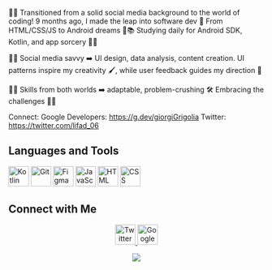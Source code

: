 📱✨ Transitioned from a solid social media background to the world of coding! 9 months ago, I made the leap into software dev 🚀 From HTML/CSS/JS to Android dreams 🤖📚 Studying daily for Android SDK, Kotlin, and app sorcery 🎩✨

🎨💡 Social media savvy ➡️ UI design, data analysis, content creation. UI patterns inspire my creativity 🖌️, while user feedback guides my direction 🧭

🔧🌟 Skills from both worlds ➡️ adaptable, problem-crushing 🛠️ Embracing the challenges 🌱🚀

Connect:
Google Developers: https://g.dev/giorgiGrigolia
Twitter: https://twitter.com/lifad_06

## Languages and Tools
<p align="left">
  <img src="https://img.icons8.com/color/48/000000/kotlin.png" alt="Kotlin" width="40" height="40"/>
  <img src="https://img.icons8.com/color/48/000000/git.png" alt="Git" width="40" height="40"/>
  <img src="https://img.icons8.com/color/48/000000/figma--v1.png" alt="Figma" width="40" height="40"/>
  <img src="https://img.icons8.com/color/48/000000/javascript.png" alt="JavaScript" width="40" height="40"/>
  <img src="https://img.icons8.com/color/48/000000/html-5.png" alt="HTML" width="40" height="40"/>
  <img src="https://img.icons8.com/color/48/000000/css3.png" alt="CSS" width="40" height="40"/>
</p>

## Connect with Me

<p align="center">
  <a href="https://twitter.com/lifad_06" target = "blank">
    <img src="https://img.icons8.com/color/48/000000/twitter.png" alt="Twitter" width="40" height="40"/>
  </a>
  <a href="https://g.dev/giorgiGrigolia" target = "blank">
    <img src="https://img.icons8.com/color/48/000000/google-developers.png" alt="Google Developers" width="40" height="40"/>
  </a>
</p>

<p align="center">   
  <a href="https://github.com/GiorgiGrigolia06"> 
    <img src="https://github-profile-summary-cards.vercel.app/api/cards/profile-details?username=GiorgiGrigolia06&theme=radical"/>     
  </a>
</p>
